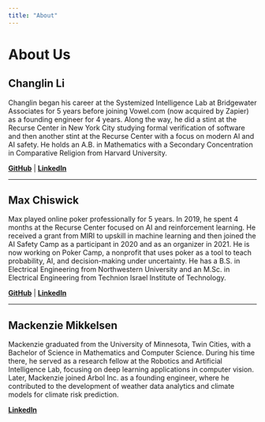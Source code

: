 ```yaml
---
title: "About"
---
```

# About Us

## Changlin Li

Changlin began his career at the Systemized Intelligence Lab at Bridgewater Associates for 5 years before joining Vowel.com (now acquired by Zapier) as a founding engineer for 4 years. Along the way, he did a stint at the Recurse Center in New York City studying formal verification of software and then another stint at the Recurse Center with a focus on modern AI and AI safety. He holds an A.B. in Mathematics with a Secondary Concentration in Comparative Religion from Harvard University.

**[GitHub](https://github.com/changlinli)** | **[LinkedIn](https://www.linkedin.com/in/changlin-li-040b55327/)**

---

## Max Chiswick

Max played online poker professionally for 5 years. In 2019, he spent 4 months at the Recurse Center focused on AI and reinforcement learning. He received a grant from MIRI to upskill in machine learning and then joined the AI Safety Camp as a participant in 2020 and as an organizer in 2021. He is now working on Poker Camp, a nonprofit that uses poker as a tool to teach probability, AI, and decision-making under uncertainty. He has a B.S. in Electrical Engineering from Northwestern University and an M.Sc. in Electrical Engineering from Technion Israel Institute of Technology.

**[GitHub](https://github.com/chisness)** | **[LinkedIn](https://linkedin.com/in/maxchiswick)**

---

## Mackenzie Mikkelsen

Mackenzie graduated from the University of Minnesota, Twin Cities, with a Bachelor of Science in Mathematics and Computer Science. During his time there, he served as a research fellow at the Robotics and Artificial Intelligence Lab, focusing on deep learning applications in computer vision. Later, Mackenzie joined Arbol Inc. as a founding engineer, where he contributed to the development of weather data analytics and climate models for climate risk prediction.

**[LinkedIn](https://linkedin.com/in/mackenzie-mikkelsen)**